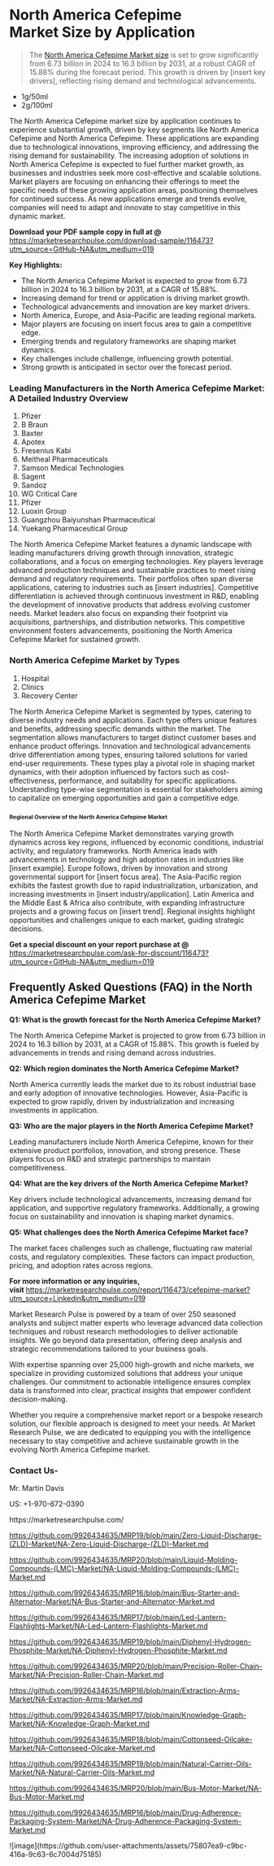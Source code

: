 <h1>North America Cefepime Market&nbsp;Size by Application</h1><blockquote><p>The <a href="https://marketresearchpulse.com/download-sample/116473?utm_source=GitHub-NA&amp;utm_medium=019">North America Cefepime Market size</a> is set to grow significantly from 6.73 billion in 2024 to 16.3 billion by 2031, at a robust CAGR of 15.88% during the forecast period. This growth is driven by [insert key drivers], reflecting rising demand and technological advancements.</p></blockquote><ul><li>1g/50ml <li> 2g/100ml</li></ul><p>The North America Cefepime market size by application continues to experience substantial growth, driven by key segments like North America Cefepime and North America Cefepime. These applications are expanding due to technological innovations, improving efficiency, and addressing the rising demand for sustainability. The increasing adoption of solutions in North America Cefepime is expected to fuel further market growth, as businesses and industries seek more cost-effective and scalable solutions. Market players are focusing on enhancing their offerings to meet the specific needs of these growing application areas, positioning themselves for continued success. As new applications emerge and trends evolve, companies will need to adapt and innovate to stay competitive in this dynamic market.</p><p><strong>Download your PDF sample copy in full at @ </strong><a href="https://marketresearchpulse.com/download-sample/116473?utm_source=GitHub-NA&amp;utm_medium=019">https://marketresearchpulse.com/download-sample/116473?utm_source=GitHub-NA&amp;utm_medium=019</a></p><p><strong>Key Highlights: </strong></p><ul><li>The North America Cefepime Market is expected to grow from 6.73 billion in 2024 to 16.3 billion by 2031, at a CAGR of 15.88%.</li><li>Increasing demand for trend or application is driving market growth.</li><li>Technological advancements and innovation are key market drivers.</li><li>North America, Europe, and Asia-Pacific are leading regional markets.</li><li>Major players are focusing on insert focus area to gain a competitive edge.</li><li>Emerging trends and regulatory frameworks are shaping market dynamics.</li><li>Key challenges include challenge, influencing growth potential.</li><li>Strong growth is anticipated in sector over the forecast period.</li></ul><h3>Leading Manufacturers in the North America Cefepime Market: A Detailed Industry Overview</h3><ol><li>Pfizer</li><li>B Braun</li><li>Baxter</li><li>Apotex</li><li>Fresenius Kabi</li><li>Meitheal Pharmaceuticals</li><li>Samson Medical Technologies</li><li>Sagent</li><li>Sandoz</li><li>WG Critical Care</li><li>Pfizer</li><li>Luoxin Group</li><li>Guangzhou Baiyunshan Pharmaceutical</li><li>Yuekang Pharmaceutical Group</li></ol><div class="flex max-w-full flex-col flex-grow"><div class="min-h-8 text-message flex w-full flex-col items-end gap-2 whitespace-normal break-words [.text-message+&amp;]:mt-5" dir="auto" data-message-author-role="assistant" data-message-id="fd8432e4-4910-450d-b182-61b7bfb0a01f" data-message-model-slug="gpt-4o"><div class="flex w-full flex-col gap-1 empty:hidden first:pt-[3px]"><div class="markdown prose w-full break-words dark:prose-invert light"><p>The North America Cefepime Market features a dynamic landscape with leading manufacturers driving growth through innovation, strategic collaborations, and a focus on emerging technologies. Key players leverage advanced production techniques and sustainable practices to meet rising demand and regulatory requirements. Their portfolios often span diverse applications, catering to industries such as [insert industries]. Competitive differentiation is achieved through continuous investment in R&amp;D, enabling the development of innovative products that address evolving customer needs. Market leaders also focus on expanding their footprint via acquisitions, partnerships, and distribution networks. This competitive environment fosters advancements, positioning the North America Cefepime Market for sustained growth.</p></div></div></div></div><h3>North America Cefepime Market by Types</h3><ol><li>Hospital <li> Clinics <li> Recovery Center</li></ol><div class="flex max-w-full flex-col flex-grow"><div class="min-h-8 text-message flex w-full flex-col items-end gap-2 whitespace-normal break-words [.text-message+&amp;]:mt-5" dir="auto" data-message-author-role="assistant" data-message-id="084470be-0bb7-4664-bddf-5156b4f41249" data-message-model-slug="gpt-4o-mini"><div class="flex w-full flex-col gap-1 empty:hidden first:pt-[3px]"><div class="markdown prose w-full break-words dark:prose-invert light"><p>The North America Cefepime Market is segmented by types, catering to diverse industry needs and applications. Each type offers unique features and benefits, addressing specific demands within the market. The segmentation allows manufacturers to target distinct customer bases and enhance product offerings. Innovation and technological advancements drive differentiation among types, ensuring tailored solutions for varied end-user requirements. These types play a pivotal role in shaping market dynamics, with their adoption influenced by factors such as cost-effectiveness, performance, and suitability for specific applications. Understanding type-wise segmentation is essential for stakeholders aiming to capitalize on emerging opportunities and gain a competitive edge.</p></div></div></div></div><h3><span style="font-size: 11px;">Regional Overview of the North America Cefepime Market</span></h3><div class="flex max-w-full flex-col flex-grow"><div class="min-h-8 text-message flex w-full flex-col items-end gap-2 whitespace-normal break-words [.text-message+&amp;]:mt-5" dir="auto" data-message-author-role="assistant" data-message-id="e9038762-ce64-4e30-91c9-9bd413514231" data-message-model-slug="gpt-4o-mini"><div class="flex w-full flex-col gap-1 empty:hidden first:pt-[3px]"><div class="markdown prose w-full break-words dark:prose-invert light"><p>The North America Cefepime Market demonstrates varying growth dynamics across key regions, influenced by economic conditions, industrial activity, and regulatory frameworks. North America leads with advancements in technology and high adoption rates in industries like [insert example]. Europe follows, driven by innovation and strong governmental support for [insert focus area]. The Asia-Pacific region exhibits the fastest growth due to rapid industrialization, urbanization, and increasing investments in [insert industry/application]. Latin America and the Middle East &amp; Africa also contribute, with expanding infrastructure projects and a growing focus on [insert trend]. Regional insights highlight opportunities and challenges unique to each market, guiding strategic decisions.</p></div></div></div></div><p><strong>Get a special discount on your report purchase at @ </strong><a href="https://marketresearchpulse.com/ask-for-discount/116473?utm_source=GitHub-NA&amp;utm_medium=019">https://marketresearchpulse.com/ask-for-discount/116473?utm_source=GitHub-NA&amp;utm_medium=019</a></p><h2>Frequently Asked Questions (FAQ) in the North America Cefepime Market</h2><p><strong>Q1: What is the growth forecast for the North America Cefepime Market?</strong></p><p>The North America Cefepime Market is projected to grow from 6.73 billion in 2024 to 16.3 billion by 2031, at a CAGR of 15.88%. This growth is fueled by advancements in trends and rising demand across industries.</p><p><strong>Q2: Which region dominates the North America Cefepime Market?</strong></p><p>North America currently leads the market due to its robust industrial base and early adoption of innovative technologies. However, Asia-Pacific is expected to grow rapidly, driven by industrialization and increasing investments in application.</p><p><strong>Q3: Who are the major players in the North America Cefepime Market?</strong></p><p>Leading manufacturers include North America Cefepime, known for their extensive product portfolios, innovation, and strong presence. These players focus on R&amp;D and strategic partnerships to maintain competitiveness.</p><p><strong>Q4: What are the key drivers of the North America Cefepime Market?</strong></p><p>Key drivers include technological advancements, increasing demand for application, and supportive regulatory frameworks. Additionally, a growing focus on sustainability and innovation is shaping market dynamics.</p><p><strong>Q5: What challenges does the North America Cefepime Market face?</strong></p><p>The market faces challenges such as challenge, fluctuating raw material costs, and regulatory complexities. These factors can impact production, pricing, and adoption rates across regions.</p><p><strong>For more information or any inquiries, visit&nbsp;</strong><a href="https://marketresearchpulse.com/report/116473/cefepime-market?utm_source=Linkedin&utm_medium=019">https://marketresearchpulse.com/report/116473/cefepime-market?utm_source=Linkedin&utm_medium=019</a></p><p>Market Research Pulse is powered by a team of over 250 seasoned analysts and subject matter experts who leverage advanced data collection techniques and robust research methodologies to deliver actionable insights. We go beyond data presentation, offering deep analysis and strategic recommendations tailored to your business goals.</p><p>With expertise spanning over 25,000 high-growth and niche markets, we specialize in providing customized solutions that address your unique challenges. Our commitment to actionable intelligence ensures complex data is transformed into clear, practical insights that empower confident decision-making.</p><p>Whether you require a comprehensive market report or a bespoke research solution, our flexible approach is designed to meet your needs. At Market Research Pulse, we are dedicated to equipping you with the intelligence necessary to stay competitive and achieve sustainable growth in the evolving North America Cefepime market.</p><h3><strong>Contact Us-</strong></h3><p>Mr. Martin Davis</p><p>US: +1-970-672-0390</p><p>https://marketresearchpulse.com/</p><p><a href="https://github.com/9926434635/MRP19/blob/main/Zero-Liquid-Discharge-(ZLD)-Market/NA-Zero-Liquid-Discharge-(ZLD)-Market.md">https://github.com/9926434635/MRP19/blob/main/Zero-Liquid-Discharge-(ZLD)-Market/NA-Zero-Liquid-Discharge-(ZLD)-Market.md</a></p><p><a href="https://github.com/9926434635/MRP20/blob/main/Liquid-Molding-Compounds-(LMC)-Market/NA-Liquid-Molding-Compounds-(LMC)-Market.md">https://github.com/9926434635/MRP20/blob/main/Liquid-Molding-Compounds-(LMC)-Market/NA-Liquid-Molding-Compounds-(LMC)-Market.md</a></p><p><a href="https://github.com/9926434635/MRP16/blob/main/Bus-Starter-and-Alternator-Market/NA-Bus-Starter-and-Alternator-Market.md">https://github.com/9926434635/MRP16/blob/main/Bus-Starter-and-Alternator-Market/NA-Bus-Starter-and-Alternator-Market.md</a></p><p><a href="https://github.com/9926434635/MRP17/blob/main/Led-Lantern-Flashlights-Market/NA-Led-Lantern-Flashlights-Market.md">https://github.com/9926434635/MRP17/blob/main/Led-Lantern-Flashlights-Market/NA-Led-Lantern-Flashlights-Market.md</a></p><p><a href="https://github.com/9926434635/MRP19/blob/main/Diphenyl-Hydrogen-Phosphite-Market/NA-Diphenyl-Hydrogen-Phosphite-Market.md">https://github.com/9926434635/MRP19/blob/main/Diphenyl-Hydrogen-Phosphite-Market/NA-Diphenyl-Hydrogen-Phosphite-Market.md</a></p><p><a href="https://github.com/9926434635/MRP20/blob/main/Precision-Roller-Chain-Market/NA-Precision-Roller-Chain-Market.md">https://github.com/9926434635/MRP20/blob/main/Precision-Roller-Chain-Market/NA-Precision-Roller-Chain-Market.md</a></p><p><a href="https://github.com/9926434635/MRP16/blob/main/Extraction-Arms-Market/NA-Extraction-Arms-Market.md">https://github.com/9926434635/MRP16/blob/main/Extraction-Arms-Market/NA-Extraction-Arms-Market.md</a></p><p><a href="https://github.com/9926434635/MRP17/blob/main/Knowledge-Graph-Market/NA-Knowledge-Graph-Market.md">https://github.com/9926434635/MRP17/blob/main/Knowledge-Graph-Market/NA-Knowledge-Graph-Market.md</a></p><p><a href="https://github.com/9926434635/MRP18/blob/main/Cottonseed-Oilcake-Market/NA-Cottonseed-Oilcake-Market.md">https://github.com/9926434635/MRP18/blob/main/Cottonseed-Oilcake-Market/NA-Cottonseed-Oilcake-Market.md</a></p><p><a href="https://github.com/9926434635/MRP19/blob/main/Natural-Carrier-Oils-Market/NA-Natural-Carrier-Oils-Market.md">https://github.com/9926434635/MRP19/blob/main/Natural-Carrier-Oils-Market/NA-Natural-Carrier-Oils-Market.md</a></p><p><a href="https://github.com/9926434635/MRP20/blob/main/Bus-Motor-Market/NA-Bus-Motor-Market.md">https://github.com/9926434635/MRP20/blob/main/Bus-Motor-Market/NA-Bus-Motor-Market.md</a></p><p><a href="https://github.com/9926434635/MRP16/blob/main/Drug-Adherence-Packaging-System-Market/NA-Drug-Adherence-Packaging-System-Market.md">https://github.com/9926434635/MRP16/blob/main/Drug-Adherence-Packaging-System-Market/NA-Drug-Adherence-Packaging-System-Market.md</a></p>
![image](https://github.com/user-attachments/assets/75807ea9-c9bc-416a-9c63-6c7004d75185)
